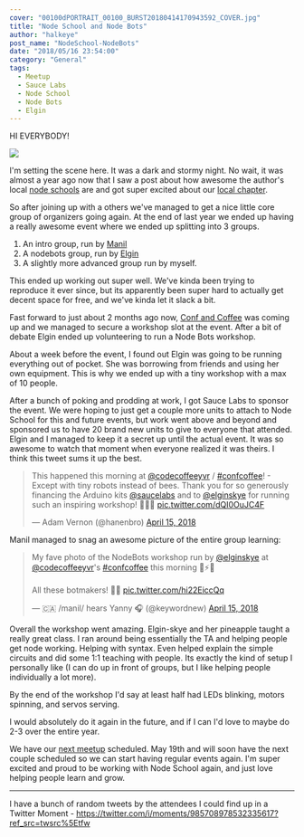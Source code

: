 ```yaml
---
cover: "00100dPORTRAIT_00100_BURST20180414170943592_COVER.jpg"
title: "Node School and Node Bots"
author: "halkeye"
post_name: "NodeSchool-NodeBots"
date: "2018/05/16 23:54:00"
category: "General"
tags:
  - Meetup
  - Sauce Labs
  - Node School
  - Node Bots
  - Elgin
---
```


HI EVERYBODY!

![](stitch_says_hi.gif)

I'm setting the scene here. It was a dark and stormy night. No wait, it was almost a year ago now that I saw a post about how awesome the author's local [node schools](https://nodeschool.io/) are and got super excited about our [local chapter](https://nodeschool.io/vancouver/).

So after joining up with a others we've managed to get a nice little core group of organizers going again. At the end of last year we ended up having a really awesome event where we ended up splitting into 3 groups.

1) An intro group, run by [Manil](https://twitter.com/keywordnew)
2) A nodebots group, run by [Elgin](https://twitter.com/elginskye)
3) A slightly more advanced group run by myself.

This ended up working out super well. We've kinda been trying to reproduce it ever since, but its apparently been super hard to actually get decent space for free, and we've kinda let it slack a bit.

Fast forward to just about 2 months ago now, [Conf and Coffee](https://www.meetup.com/codecoffeeyvr/events/249207842/https://www.meetup.com/codecoffeeyvr/events/249207842/) was coming up and we managed to secure a workshop slot at the event. After a bit of debate Elgin ended up volunteering to run a Node Bots workshop.

About a week before the event, I found out Elgin was going to be running everything out of pocket. She was borrowing from friends and using her own equipment. This is why we ended up with a tiny workshop with a max of 10 people.

After a bunch of poking and prodding at work, I got Sauce Labs to sponsor the event. We were hoping to just get a couple more units to attach to Node School for this and future events, but work went above and beyond and sponsored us to have 20 brand new units to give to everyone that attended. Elgin and I managed to keep it a secret up until the actual event. It was so awesome to watch that moment when everyone realized it was theirs.  I think this tweet sums it up the best.

<blockquote class="twitter-tweet" data-lang="en"><p lang="en" dir="ltr">This happened this morning at <a href="https://twitter.com/codecoffeeyvr?ref_src=twsrc%5Etfw">@codecoffeeyvr</a> / <a href="https://twitter.com/hashtag/confcoffee?src=hash&amp;ref_src=twsrc%5Etfw">#confcoffee</a>! - Except with tiny robots instead of bees. Thank you for so generously financing the Arduino kits <a href="https://twitter.com/saucelabs?ref_src=twsrc%5Etfw">@saucelabs</a> and to <a href="https://twitter.com/elginskye?ref_src=twsrc%5Etfw">@elginskye</a> for running such an inspiring workshop! 🙌💥🤖 <a href="https://t.co/dQI0OuJC4F">pic.twitter.com/dQI0OuJC4F</a></p>&mdash; Adam Vernon (@hanenbro) <a href="https://twitter.com/hanenbro/status/985614810581618688?ref_src=twsrc%5Etfw">April 15, 2018</a></blockquote>

Manil managed to snag an awesome picture of the entire group learning:

<blockquote class="twitter-tweet" data-lang="en"><p lang="en" dir="ltr">My fave photo of the NodeBots workshop run by <a href="https://twitter.com/elginskye?ref_src=twsrc%5Etfw">@elginskye</a> at <a href="https://twitter.com/codecoffeeyvr?ref_src=twsrc%5Etfw">@codecoffeeyvr</a>&#39;s <a href="https://twitter.com/hashtag/confcoffee?src=hash&amp;ref_src=twsrc%5Etfw">#confcoffee</a> this morning 🤩⚡🤖<br><br>All these botmakers! 🙌🏽 <a href="https://t.co/hi22EiccQq">pic.twitter.com/hi22EiccQq</a></p>&mdash; 🇨🇦 /manil/ hears Yanny 🎧 (@keywordnew) <a href="https://twitter.com/keywordnew/status/985610674419073024?ref_src=twsrc%5Etfw">April 15, 2018</a></blockquote>

Overall the workshop went amazing. Elgin-skye and her pineapple taught a really great class. I ran around being essentially the TA and helping people get node working. Helping with syntax. Even helped explain the simple circuits and did some 1:1 teaching with people. Its exactly the kind of setup I personally like (I can do up in front of groups, but I like helping people individually a lot more).

By the end of the workshop I'd say at least half had LEDs blinking, motors spinning, and servos serving.

I would absolutely do it again in the future, and if I can I'd love to maybe do 2-3 over the entire year.

We have our [next meetup](https://www.meetup.com/nodeschool-vancouver/events/250462424/) scheduled. May 19th and will soon have the next couple scheduled so we can start having regular events again. I'm super excited and proud to be working with Node School again, and just love helping people learn and grow.

---

I have a bunch of random tweets by the attendees I could find up in a Twitter Moment - <https://twitter.com/i/moments/985708978532335617?ref_src=twsrc%5Etfw>
